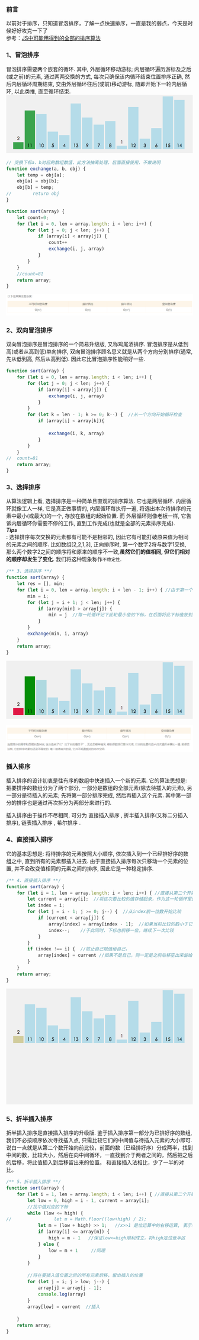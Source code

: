### 前言

以前对于排序，只知道冒泡排序，了解一点快速排序，一直是我的弱点，今天是时候好好攻克一下了  
参考：[JS中可能用得到的全部的排序算法](http://louiszhai.github.io/2016/12/23/sort/#冒泡排序)

### 1、冒泡排序

冒泡排序需要两个嵌套的循环. 其中, 外层循环移动游标; 内层循环遍历游标及之后\(或之前\)的元素, 通过两两交换的方式, 每次只确保该内循环结束位置排序正确, 然后内层循环周期结束, 交由外层循环往后\(或前\)移动游标, 随即开始下一轮内层循环, 以此类推, 直至循环结束.  
![](/assets/sort05.gif)

```js
// 交换下标a、b对应的数组数值，此方法抽离处理，后面直接使用，不做说明
function exchange(a, b, obj) {
    let temp = obj[a];
    obj[a] = obj[b];
    obj[b] = temp;
//        return obj
}
```

```js
function sort(array) {
    let count=0;
    for (let i = 0, len = array.length; i < len; i++) {
        for (let j = 0; j < len; j++) {
            if (array[i] < array[j]) {
                count++
                exchange(i, j, array)
            }
        }
    }
    //count=81
    return array;
}
```

![](/assets/sort5_1.png)

### 2、双向冒泡排序

双向冒泡排序是冒泡排序的一个简易升级版, 又称鸡尾酒排序. 冒泡排序是从低到高\(或者从高到低\)单向排序, 双向冒泡排序顾名思义就是从两个方向分别排序\(通常, 先从低到高, 然后从高到低\). 因此它比冒泡排序性能稍好一些.

```js
function sort(array) {
    for (let i = 0, len = array.length; i < len; i++) {
        for (let j = 0; j < len; j++) {
            if (array[i] < array[j]) {
                exchange(i, j, array)
            }
        }
        for (let k = len - 1; k >= 0; k--) {  //从一个方向开始循环检查
            if (array[i] < array[k]){

                exchange(i, k, array)
            }
        }
    }
//  count=81
    return array;
}
```

### 3、选择排序

从算法逻辑上看, 选择排序是一种简单且直观的排序算法. 它也是两层循环. 内层循环就像工人一样, 它是真正做事情的, 内层循环每执行一遍, 将选出本次待排序的元素中最小\(或最大\)的一个, 存放在数组的起始位置. 而 外层循环则像老板一样, 它告诉内层循环你需要不停的工作, 直到工作完成\(也就是全部的元素排序完成\).  
_**Tips**_  
: 选择排序每次交换的元素都有可能不是相邻的, 因此它有可能打破原来值为相同的元素之间的顺序. 比如数组\[2,2,1,3\], 正向排序时, 第一个数字2将与数字1交换, 那么两个数字2之间的顺序将和原来的顺序不一致,**虽然它们的值相同, 但它们相对的顺序却发生了变化**. 我们将这种现象称作`不稳定性`.

```js
/** 3、选择排序 **/
function sort(array) {
    let res = [], min;
    for (let i = 0, len = array.length; i < len - 1; i++) { //由于第一个开始跟后面对比，因此只需要对比n-1
        min = i;
        for (let j = i + 1; j < len; j++) {
            if (array[min] > array[j]) {
                min = j  //每一轮循环记下此轮最小值的下标，在后面将此下标值放到数列前面
            }
        }
        exchange(min, i, array)
    }
    return array;
}
```

![](/assets/sort06.gif)

![](/assets/sort6_1.png)

### 插入排序
插入排序的设计初衷是往有序的数组中快速插入一个新的元素. 它的算法思想是: 把要排序的数组分为了两个部分, 一部分是数组的全部元素(除去待插入的元素), 另一部分是待插入的元素; 先将第一部分排序完成, 然后再插入这个元素. 其中第一部分的排序也是通过再次拆分为两部分来进行的.

插入排序由于操作不尽相同, 可分为 直接插入排序 , 折半插入排序(又称二分插入排序), 链表插入排序 , 希尔排序 .

### 4、直接插入排序
它的基本思想是: 将待排序的元素按照大小顺序, 依次插入到一个已经排好序的数组之中, 直到所有的元素都插入进去.
由于直接插入排序每次只移动一个元素的位置, 并不会改变值相同的元素之间的排序, 因此它是一种稳定排序.
```js
/** 4、直接插入排序 **/
function sort(array) {
    for (let i = 1, len = array.length; i < len; i++) { //直接从第二个开始比较
        let current = array[i];  //将这次要比较的值存储起来，作为这一轮循环里面的常量
        let index = i;
        for (let j = i - 1; j >= 0; j--) {  //从index前一位数开始比较
            if (current < array[j]) {
                array[index] = array[index - 1];  //如果当前比较的数小于它的前一位，则将大的数后移一位
                index--;    //于此同时，下标也前移一位，继续下一次比较
            }
        }
        if (index !== i) {  //防止自己赋值给自己，
            array[index] = current //如果不是自己，则一定是之前后移空出来留给current的位置，插入进去
        }
    }
    return array;
}
```
![](/assets/sort07.gif)

### 5、折半插入排序
折半插入排序是直接插入排序的升级版. 鉴于插入排序第一部分为已排好序的数组, 我们不必按顺序依次寻找插入点, 只需比较它们的中间值与待插入元素的大小即可.
说白一点就是从第二个数开始向前比较，前面的数（已经排好序）分成两半，找到中间的数，比较大小，然后在向中间循环，一直找到介于两者之间的，然后把之后的后移，将此值插入到后移留出来的位置。
和直接插入法相比，少了一半的对比。


```js
/** 5、折半插入排序 **/
function sort(array) {
    for (let i = 1, len = array.length; i < len; i++) { //直接从第二个开始比较 i=1
        let low = 0, high = i - 1, current = array[i];
        //找中值对应的下标
        while (low <= high) {
//                let m = Math.floor((low+high) / 2);
            let m = (low + high) >> 1;   //x>>1 是位运算中的右移运算, 表示右移一位, 等同于x除以2再取整, 即 x>>1 == Math.floor(x/2) .
            if (array[i] <= array[m]) {
                high = m - 1   //保证low<=high顺利成立，将high定位低半区
            } else {
                low = m + 1     //同理
            }
        }

        //将在要插入值位置之后的所有元素后移，留出插入的位置
        for (let j = i; j > low; j--) {
            array[j] = array[j - 1];
            console.log(array)
        }
        array[low] = current  //插入

    }
    return array;
}
```


